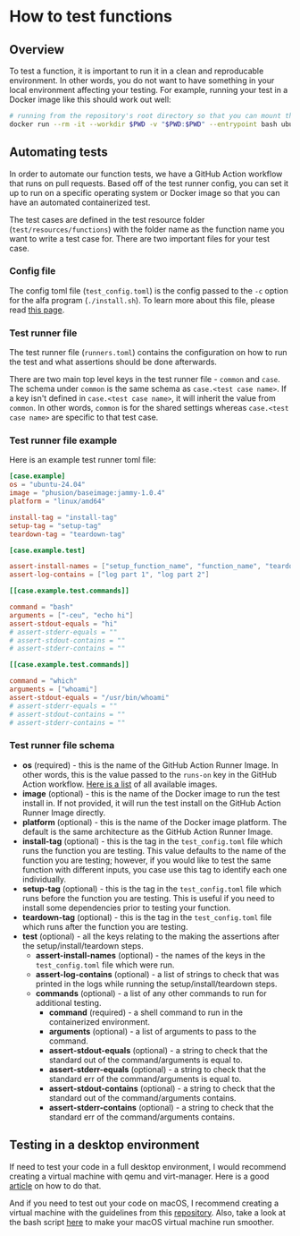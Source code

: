 # How to test functions

## Overview

To test a function, it is important to run it in a clean and reproducable environment. In other words, you do not want to have something in your local environment affecting your testing. For example, running your test in a Docker image like this should work out well:

```bash
# running from the repository's root directory so that you can mount the codebase
docker run --rm -it --workdir $PWD -v "$PWD:$PWD" --entrypoint bash ubuntu:22.04
```

## Automating tests

In order to automate our function tests, we have a GitHub Action workflow that runs on pull requests. Based off of the test runner config, you can set it up to run on a specific operating system or Docker image so that you can have an automated containerized test.

The test cases are defined in the test resource folder (`test/resources/functions`) with the folder name as the function name you want to write a test case for. There are two important files for your test case.

### Config file

The config toml file (`test_config.toml`) is the config passed to the `-c` option for the alfa program (`./install.sh`). To learn more about this file, please read [this page](../docs/config-schema.md).

### Test runner file

The test runner file (`runners.toml`) contains the configuration on how to run the test and what assertions should be done afterwards.

There are two main top level keys in the test runner file - `common` and `case`. The schema under `common` is the same schema as `case.<test case name>`. If a key isn't defined in `case.<test case name>`, it will inherit the value from `common`. In other words, `common` is for the shared settings whereas `case.<test case name>` are specific to that test case.

### Test runner file example

Here is an example test runner toml file:

```toml
[case.example]
os = "ubuntu-24.04"
image = "phusion/baseimage:jammy-1.0.4"
platform = "linux/amd64"

install-tag = "install-tag"
setup-tag = "setup-tag"
teardown-tag = "teardown-tag"

[case.example.test]

assert-install-names = ["setup_function_name", "function_name", "teardown_function_name"]
assert-log-contains = ["log part 1", "log part 2"]

[[case.example.test.commands]]

command = "bash"
arguments = ["-ceu", "echo hi"]
assert-stdout-equals = "hi"
# assert-stderr-equals = ""
# assert-stdout-contains = ""
# assert-stderr-contains = ""

[[case.example.test.commands]]

command = "which"
arguments = ["whoami"]
assert-stdout-equals = "/usr/bin/whoami"
# assert-stderr-equals = ""
# assert-stdout-contains = ""
# assert-stderr-contains = ""
```

### Test runner file schema

- **os** (required) - this is the name of the GitHub Action Runner Image. In other words, this is the value passed to the `runs-on` key in the GitHub Action workflow. [Here is a list](https://github.com/actions/runner-images) of all available images.
- **image** (optional) - this is the name of the Docker image to run the test install in. If not provided, it will run the test install on the GitHub Action Runner Image directly.
- **platform** (optional) - this is the name of the Docker image platform. The default is the same architecture as the GitHub Action Runner Image.
- **install-tag** (optional) - this is the tag in the `test_config.toml` file which runs the function you are testing. This value defaults to the name of the function you are testing; however, if you would like to test the same function with different inputs, you case use this tag to identify each one individually.
- **setup-tag** (optional) - this is the tag in the `test_config.toml` file which runs before the function you are testing. This is useful if you need to install some dependencies prior to testing your function.
- **teardown-tag** (optional) - this is the tag in the `test_config.toml` file which runs after the function you are testing.
- **test** (optional) - all the keys relating to the making the assertions after the setup/install/teardown steps.
  - **assert-install-names** (optional) - the names of the keys in the `test_config.toml` file which were run.
  - **assert-log-contains** (optional) - a list of strings to check that was printed in the logs while running the setup/install/teardown steps.
  - **commands** (optional) - a list of any other commands to run for additional testing.
    - **command** (required) - a shell command to run in the containerized environment.
    - **arguments** (optional) - a list of arguments to pass to the command.
    - **assert-stdout-equals** (optional) - a string to check that the standard out of the command/arguments is equal to.
    - **assert-stderr-equals** (optional) - a string to check that the standard err of the command/arguments is equal to.
    - **assert-stdout-contains** (optional) - a string to check that the standard out of the command/arguments contains.
    - **assert-stderr-contains** (optional) - a string to check that the standard err of the command/arguments contains.

## Testing in a desktop environment

If need to test your code in a full desktop environment, I would recommend creating a virtual machine with qemu and virt-manager. Here is a good [article](https://www.how2shout.com/linux/how-to-install-qemu-kvm-and-virt-manager-gui-on-ubuntu-20-04-lts) on how to do that.

And if you need to test out your code on macOS, I recommend creating a virtual machine with the guidelines from this [repository](https://github.com/sickcodes/Docker-OSX). Also, take a look at the bash script [here](tools/optimize.sh) to make your macOS virtual machine run smoother.
